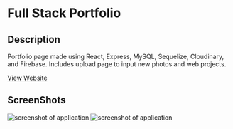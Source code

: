 # Full Stack Portfolio

## Description
Portfolio page made using React, Express, MySQL, Sequelize, Cloudinary, and Firebase. Includes upload page to input new photos and web projects.

[View Website](http://www.taylorgonz.com)

## ScreenShots

![screenshot of application](./Images/mainSite.png)
![screenshot of application](./Images/uploadSite.png)